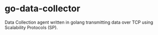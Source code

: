 # go-data-collector

Data Collection agent written in golang transmitting data over TCP using Scalability Protocols (SP).